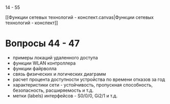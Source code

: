 14 - 55

[[Функции сетевых технологий - конспект.canvas|Функции сетевых технологий - конспект]]


# Вопросы 44 - 47

- примеры локаций удаленного доступа
- функции WLAN контроллера
- функции файрволла
- связь физических и логических диаграмм
- расчет процента доступности устройства по времени отказов за год
- характеристики сети - устойчивость, пропускная способность, безопасность, расширяемость и т.д.
- метки (labels) интерфейсов - S0/0/0, Gi2/1 и т.д.



